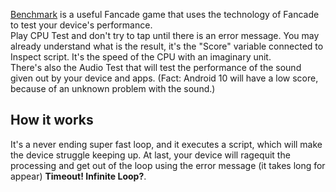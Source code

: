 [Benchmark](https://fancade.page.link/3xwp) is a useful Fancade game that uses the technology of Fancade to test your device's performance.       
Play CPU Test and don't try to tap until there is an error message. You may already understand what is the result, it's the "Score" variable connected to Inspect script. It's the speed of the CPU with an imaginary unit.       
There's also the Audio Test that will test the performance of the sound given out by your device and apps. (Fact: Android 10 will have a low score, because of an unknown problem with the sound.)
## How it works
It's a never ending super fast loop, and it executes a script, which will make the device struggle keeping up. At last, your device will ragequit the processing and get out of the loop using the error message (it takes long for appear) **Timeout! Infinite Loop?**.
